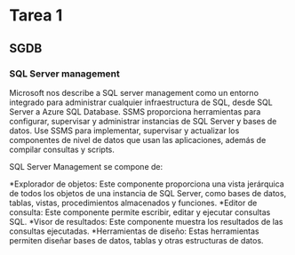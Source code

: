 # Tarea 1
## SGDB
### SQL Server management 

Microsoft nos describe a SQL server management como un entorno integrado para administrar cualquier infraestructura de SQL, desde SQL Server a Azure SQL Database. SSMS proporciona herramientas para configurar, supervisar y administrar instancias de SQL Server y bases de datos. Use SSMS para implementar, supervisar y actualizar los componentes de nivel de datos que usan las aplicaciones, además de compilar consultas y scripts.

SQL Server Management se compone de:

*Explorador de objetos: Este componente proporciona una vista jerárquica de todos los objetos de una instancia de SQL Server, como bases de datos, tablas, vistas, procedimientos almacenados y funciones.
*Editor de consulta: Este componente permite escribir, editar y ejecutar consultas SQL.
*Visor de resultados: Este componente muestra los resultados de las consultas ejecutadas.
*Herramientas de diseño: Estas herramientas permiten diseñar bases de datos, tablas y otras estructuras de datos.


